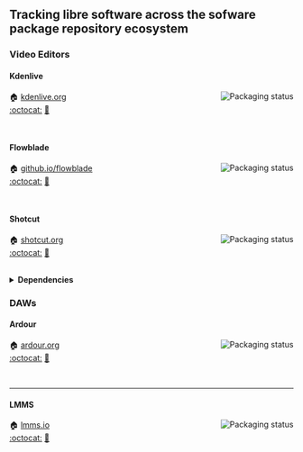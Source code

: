 ## Tracking libre software across the sofware package repository ecosystem

### Video Editors

#### Kdenlive
<a href="https://repology.org/project/kdenlive/versions">
    <img src="https://repology.org/badge/vertical-allrepos/kdenlive.svg?columns=3&header=Kdenlive" alt="Packaging status" align="right">
</a>

:house: [kdenlive.org](https://kdenlive.org)  
[:octocat:](https://invent.kde.org/multimedia/kdenlive) [:bookmark:](https://kdenlive.org/en/blog/)

<br clear="right"/>

#### Flowblade
<a href="https://repology.org/project/flowblade/versions">
    <img src="https://repology.org/badge/vertical-allrepos/flowblade.svg?columns=3&header=FLowblade" alt="Packaging status" align="right">
</a>

:house: [github.io/flowblade](https://jliljebl.github.io/flowblade/)  
[:octocat:](https://github.com/jliljebl/flowblade) [:bookmark:](https://github.com/jliljebl/flowblade/blob/master/flowblade-trunk/docs/RELEASE_NOTES.md)

<br clear="right"/>


#### Shotcut
<a href="https://repology.org/project/shotcut/versions">
    <img src="https://repology.org/badge/vertical-allrepos/shotcut.svg?columns=3&header=Shotcut" alt="Packaging status" align="right">
</a>

:house: [shotcut.org](https://shotcut.org)  
[:octocat:](https://github.com/mltframework/shotcut) [:bookmark:](https://www.shotcut.org/download/releasenotes/)

<br clear="right"/>

<details>
  <summary><b>Dependencies</b></summary>
<a href="https://repology.org/project/mlt/versions">
    <img src="https://repology.org/badge/vertical-allrepos/mlt.svg?columns=3&header=mlt" alt="Packaging status" align="right">
</a>

:house: [mltframework.org](https://mltframework.org)  
[:octocat:](https://github.com/mltframework/mlt) [:bookmark:](https://github.com/mltframework/mlt/blob/master/NEWS)

<br clear="right"/>

----

<a href="https://repology.org/project/ffmpeg/versions">
    <img src="https://repology.org/badge/vertical-allrepos/ffmpeg.svg?columns=3&header=ffmpeg" alt="Packaging status" align="right">
</a>

:house: [ffmpeg.org](https://ffmpeg.org)  
[:octocat:](https://github.com/FFmpeg/FFmpeg) [:bookmark:](https://github.com/FFmpeg/FFmpeg/blob/master/Changelog)

<br clear="right"/>

----

<a href="https://repology.org/project/libsndfile/versions">
    <img src="https://repology.org/badge/vertical-allrepos/libsndfile.svg?columns=3&header=libsndfile" alt="Packaging status" align="right">
</a>

:house: [github.io/libsndfile](https://libsndfile.github.io/libsndfile/)   
[:octocat:](https://github.com/libsndfile/libsndfile) [:bookmark:](https://github.com/libsndfile/libsndfile/blob/master/CHANGELOG.md)

<br clear="right"/>

----

<a href="https://repology.org/project/libsound/versions">
    <img src="https://repology.org/badge/vertical-allrepos/libsound.svg?columns=3&header=libsound" alt="Packaging status" align="right">
</a>

:house: [libsound.io](http://libsound.io/)  
[:octocat:](https://github.com/andrewrk/libsoundio)  
[:bookmark:]()

<br clear="right"/>

----

<a href="https://repology.org/project/ffmpeg/versions">
    <img src="https://repology.org/badge/vertical-allrepos/ffmpeg.svg?columns=3&header=ffmpeg" alt="Packaging status" align="right">
</a>

:house: [ffmpeg.org](https://ffmpeg.org)  
[:octocat:](https://github.com/FFmpeg/FFmpeg) [:bookmark:](https://github.com/FFmpeg/FFmpeg/blob/master/Changelog)

<br clear="right"/>

----

<a href="https://repology.org/project/ffmpeg/versions">
    <img src="https://repology.org/badge/vertical-allrepos/ffmpeg.svg?columns=3&header=ffmpeg" alt="Packaging status" align="right">
</a>

:house: [ffmpeg.org](https://ffmpeg.org)  
[:octocat:](https://github.com/FFmpeg/FFmpeg) [:bookmark:](https://github.com/FFmpeg/FFmpeg/blob/master/Changelog)

<br clear="right"/>


</details>

### DAWs

#### Ardour
<a href="https://repology.org/project/ardour/versions">
    <img src="https://repology.org/badge/vertical-allrepos/ardour.svg?columns=3&header=Ardour" alt="Packaging status" align="right">
</a>

:house: [ardour.org](https://ardour.org)  
[:octocat:](https://github.com/Ardour/ardour) [:bookmark:](http://ardour.org/whatsnew.html)

<br clear="right"/>

----

#### LMMS
<a href="https://repology.org/project/lmms/versions">
    <img src="https://repology.org/badge/vertical-allrepos/lmms.svg?columns=3&header=LMMS" alt="Packaging status" align="right">
</a>

:house: [lmms.io](https://lmms.io)  
[:octocat:](https://github.com/LMMS/lmms) [:bookmark:](https://github.com/LMMS/lmms/releases)
